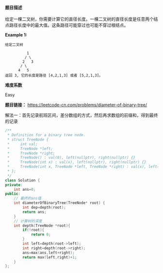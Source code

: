 #### **题目描述**
给定一棵二叉树，你需要计算它的直径长度。一棵二叉树的直径长度是任意两个结点路径长度中的最大值。这条路径可能穿过也可能不穿过根结点。



**Example 1:**

```
给定二叉树

          1
         / \
        2   3
       / \     
      4   5    
返回 3, 它的长度是路径 [4,2,1,3] 或者 [5,2,1,3]。
```



**难度系数**    

Easy  

**题目链接：**
https://leetcode-cn.com/problems/diameter-of-binary-tree/

解法一：首先记录航班区间，差分数组的方式，然后再求数组的前缀和，得到最终的记录


```c++
/**
 * Definition for a binary tree node.
 * struct TreeNode {
 *     int val;
 *     TreeNode *left;
 *     TreeNode *right;
 *     TreeNode() : val(0), left(nullptr), right(nullptr) {}
 *     TreeNode(int x) : val(x), left(nullptr), right(nullptr) {}
 *     TreeNode(int x, TreeNode *left, TreeNode *right) : val(x), left(left), right(right) {}
 * };
 */
class Solution {
private:
    int ans=0;
public:
    // 最终的ans值
    int diameterOfBinaryTree(TreeNode* root) {
        int dep=depth(root);
        return ans;
    }
    // 计算树的深度
    int depth(TreeNode *root){
        if(!root){
            return 0;
        }
        int left=depth(root->left);
        int right=depth(root->right);
        ans=max(ans,left+right);
        return max(left,right)+1;
    }
};

```

